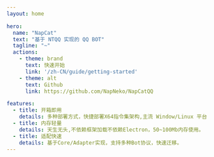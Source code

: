 ```yaml
---
layout: home

hero:
  name: "NapCat"
  text: "基于 NTQQ 实现的 QQ BOT"
  tagline: "~"
  actions:
    - theme: brand
      text: 快速开始
      link: '/zh-CN/guide/getting-started'
    - theme: alt
      text: Github
      link: https://github.com/NapNeko/NapCatQQ

features:
  - title: 开箱即用
    details: 多种部署方式，快捷部署X64指令集架构,主流 Window/Linux 平台
  - title: 内存轻量
    details: 天生无头,不依赖框架加载不依赖Electron，50~100Mb内存使用。
  - title: 适配快速
    details: 基于Core/Adapter实现，支持多种Bot协议，快速迁移。
---
```


